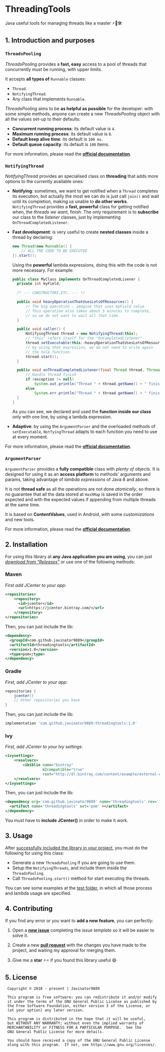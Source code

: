 # ThreadingTools
Java useful tools for managing threads like a master ⚡👊🛠


## 1. Introduction and purposes

### `ThreadsPooling`
*ThreadsPooling* provides a <b>fast, easy</b> access to a pool of threads that concurrently
must be running, with upper limits.

It accepts **all types of** `Runnable` classes:

+ `Thread`.
+ `NotifyingThread`.
+ Any class that implements `Runnable`.

*ThreadsPooling* aims to be **as helpful as possible** for the developer: with some simple 
methods, anyone can create a new *ThreadsPooling* object with all the values set-up to their 
defaults:

+ **Concurrent running process**: its default value is `4`.
+ **Maximum running process**: its default value is `8`.
+ **Default keep alive time**: its default is `100 ms`.
+ **Default queue capacity**: its default is `100` items.

For more information, please read the 
**[official documentation](https://javinator9889.github.io/ThreadingTools/com/github/javinator9889/threading/pools/ThreadsPooling.html)**.

### `NotifyingThread`

*NotifyingThread* provides an specialised class on **threading** that adds more options to the 
currently available ones:

+ **Notifying**: sometimes, we want to get notified when a `Thread` completes its execution, but 
actually the most we can do is just call `join()` and wait until its completion, making us unable
 to **do other works**. <br />
 `NotifyingThread` provides a **fast, powerful** class for getting notified when, the *threads we
  want*, finish. The only requirement is to **subscribe** our class to the *listener* classes, 
  just by implementing `OnThreadCompletedListener`.
  
+ **Fast development**: is very useful to create **nested classes** inside a thread by 
declaring:<br />
    ```java
    new Thread(new Runnable() {
        // ALL THE CODE TO BE EXECUTED
    }).start();
    ```
    Using the **powerful** lambda expressions, doing this with the code is not more necessary. 
    For example:
    ```java
    public class MyClass implements OnThreadCompletedLisener {  
      private int myField;
      
      /* --- CONSTRUCTORS,ETC. --- */
    
      public void heavyOperationThatUsesLotsOfResources() {
          // The big operation - imagine that uses myField value
          // This operation also takes about 5 minutes to complete,
          // so we do not want to wait all that time.  
      }
    
      public void caller() {
          NotifyingThread thread = new NotifyingThread(this);
          // "this" refers itself for the "OnCompletedListener"
          thread.setExecutable(this::heavyOperationThatUsesLotsOfResources);
          // by using that expression, we do not need to write again
          // the hole function.
          thread.start();
      }
    
      public void onThreadCompletedListener(final Thread thread, Throwable exception) {
          // Handle thread finish
          if (exception != null)
              System.out.println("Thread " + thread.getName() + " finished!");
          else 
              System.err.println("Thread " + thread.getName() + " finished with an exception");
      }
    }
    ```
    As you can see, we declared and used the **function inside our class** only with one line, by
     using a lambda expression.
     
+ **Adaptive**: by using the `ArgumentParser` and the overloaded methods of `setExecutable`, 
`NotfyingThread` adapts to each function you need to use at every moment.

For more information, please read the 
**[official documentation](https://javinator9889.github.io/ThreadingTools/com/github/javinator9889/threading/threads/notifyingthread/package-summary.html)**.

### `ArgumentParser`

`ArgumentParser` provides a <b>fully compatible</b> class with <i>plenty of objects</i>. It
is designed for using it as an <b>access platform</b> to methods' arguments and params, taking
advantage of *lambda expressions* of Java 8 and above.

It is not <b>thread safe</b> as all the operations are not done <i>atomically</i>, so there is no
guarantee that all the data stored at `HashMap` is saved in the order expected and with the
expected values if appending from multiple threads at the same time.

It is based on **ContentValues**, used in Android, with some *customizations* and new tools.

For more information, please read the 
**[official documentation](https://javinator9889.github.io/ThreadingTools/com/github/javinator9889/utils/ArgumentParser.html)**.


## 2. Installation

For using this library at **any Java application you are using**, you can just *[download from 
"Releases"](https://github.com/Javinator9889/ThreadingTools/releases)* or use one of the 
following methods:

### Maven
*First add JCenter to your app*:
```xml
<repositories>
    <repository>
      <id>jcenter</id>
      <url>https://jcenter.bintray.com/</url>
    </repository>
</repositories>
```

Then, you can just include the lib:
```xml
<dependency>
  <groupId>com.github.javinator9889</groupId>
  <artifactId>threadingtools</artifactId>
  <version>1.0</version>
  <type>pom</type>
</dependency>
```

### Gradle
*First, add JCenter to your app*:
```groovy
repositories {
    jcenter()
    // Other repositories you have
}
```

Then, you can just include the lib:
```groovy
implementation 'com.github.javinator9889:threadingtools:1.0'
```

### Ivy
*First, add JCenter to your Ivy settings*:
```xml
<ivysettings>
    <resolvers>
        <ibiblio name="bintray"
                 m2compatible="true"
                 root="http://dl.bintray.com/content/example/external-deps"/>
    </resolvers>
</ivysettings>
```

Then, you can just include the lib:
```xml
<dependency org='com.github.javinator9889' name='threadingtools' rev='1.0'>
  <artifact name='threadingtools' ext='pom' ></artifact>
</dependency>
```

You must have to **include JCenter()** in order to make it work.

## 3. Usage

After [successfully included the library in your project](#2-installation), you must do the following for using this class:
+ Generate a new `ThreadsPooling` if you are going to use them.
+ Setup the `NotifyingThreads`, and include them inside the `ThreadsPooling`.
+ Call `ThreadsPooling.start()` method for start executing the threads.

You can see some examples at the [test folder](https://github.com/Javinator9889/ThreadingTools/threadingtools/src/test/java), in which all those process and lambda usage are
 specified.
 

## 4. Contributing

If you find any error or you want to **add a new feature**, you can perfectly:
1. Open a **[new issue](https://github.com/Javinator9889/ThreadingTools/issues)** completing
 the *issue template* so it will be easier to solve it.
 
2. Create a new **[pull request](https://github.com/Javinator9889/ThreadingTools/pulls)** 
with the changes you have made to the project, and waiting my approval for merging them.

3. Give me a **star** ⚡⭐ if you found this library useful 😄
 
## 5. License
 
     Copyright © 2018 - present | Javinator9889
 
     This program is free software: you can redistribute it and/or modify
     it under the terms of the GNU General Public License as published by
     the Free Software Foundation, either version 3 of the License, or
     (at your option) any later version.
 
     This program is distributed in the hope that it will be useful,
     but WITHOUT ANY WARRANTY; without even the implied warranty of
     MERCHANTABILITY or FITNESS FOR A PARTICULAR PURPOSE.  See the
     GNU General Public License for more details.
 
     You should have received a copy of the GNU General Public License
     along with this program.  If not, see https://www.gnu.org/licenses/.
